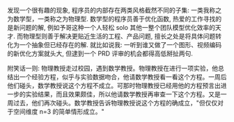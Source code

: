 发现一个很有趣的现象, 程序员的内部存在两类风格截然不同的子集: 一类我称之为数学型，一类称之为物理型. 数学型的程序员善于优化函数, 热爱的工作寻找的是新问题的解, 例如予哥这种一个人轻松 solo 其他一整个团队模型优化效率的天才. 而物理型则善于解决更贴近生活的工程、产品问题, 擅长之处是将具体问题转化为一个抽象但已经存在的解. 就比如说我: 一听到谁又做了一个图形、视频编码的新优化方案就头大, 但逮到一个 PRD 评审的机会都得高低掰扯两句.

附笑话一则:
物理教授走过校园，遇到数学教授。物理教授在进行一项实验，他总结出一个经验方程，似乎与实验数据吻合，他请数学教授看一看这个方程。一周后他们碰头，数学教授说这个方程不成立。可那时物理教授已经用他的方程预言出进一步的实验结果，而且效果颇佳，所以他请数学教授再审查一下这个方程。又是一周过去，他们再次碰头。数学教授告诉物理教授说这个方程的确成立，"但仅仅对于空间维度 n=3 的简单情形成立。" 
